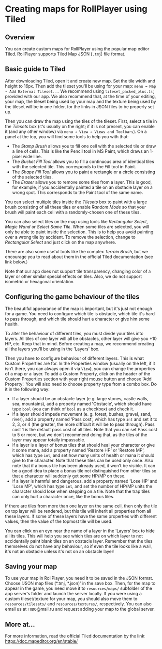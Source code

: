 # Creating maps for RollPlayer using Tiled

## Overview

You can create custom maps for RollPlayer using the popular map editor [Tiled](https://www.mapeditor.org/). RollPlayer supports Tiled Map JSON (`.tmj`) file format.

## Basic guide to Tiled

After downloading Tiled, open it and create new map. Set the tile width and height to 16px. Then add the tileset you'll be using for your map: `menu → Map → Add External Tileset...` We recommend using `tileset_packed_plus.tsj` provided with our app. We also recommend that, at the time of your editing, your map, the tileset being used by your map and the texture being used by the tileset will be in one folder, for the links in JSON files to be properly set up.

Then you can draw the map using the tiles of the tileset. First, select a tile in the *Tilesets* box (it's usually on the right; if it is not present, you can enable it (and any other window) via `menu → View → Views and Toolbars`). On a panel at the top, you will find some tools to help you with that:
- The *Stamp Brush* allows you to fill one cell with the selected tile or draw a line of cells. This is like the Pencil tool in MS Paint, which draws an 1-pixel wide line.
- The *Bucket Fill Tool* allows you to fill a continuous area of identical tiles with the selected tile. This corresponds to the Fill tool in Paint.
- The *Shape Fill Tool* allows you to paint a rectangle or a circle consisting of the selected tiles.
- The *Eraser* allows you to remove some tiles from a layer. This is good, for example, if you accidentally painted a tile on an obstacle layer on a wrong spot. This corresponds to the Paint tool of the same name.

You can select multiple tiles inside the *Tilesets* box to paint with a large brush consisting of all these tiles or enable *Random Mode* so that your brush will paint each cell with a randomly-chosen one of these tiles.

You can also select tiles on the map using tools like *Rectangular Select*, *Magic Wand* or *Select Same Tile*. When some tiles are selected, you will only be able to paint inside the selection. This is to help you avoid painting over a wrong tile by accident. To remove the selection, change to *Rectangular Select* and just click on the map anywhere.

There are also some useful tools like the complex *Terrain Brush*, but we encourage you to read about them in the official Tiled documentation (see link below.)

Note that our app does not support tile transparency, changing color of a layer or other similar special effects on tiles. Also, we do not support isometric or hexagonal orientation.

## Configuring the game behaviour of the tiles

The beautiful appearance of the map is important, but it's just not enough for a game. You need to configure which tile is obstacle, which tile it's hard to pass through, and which tile should hurt a character or give him some health.

To alter the behaviour of different tiles, you must divide your tiles into layers. All tiles of one layer will all be obstacles, other layer will give you +10 HP, etc. Keep that in mind. Before creating a map, we recommend creating all the layers you'll be using in the 'Layers' box.

Then you have to configure behaviour of different layers. This is what Custom Properties are for. In the Properties window (usually on the left, if it isn't there, you can always open it via `View`), you can change the properties of a map or a layer. To add a Custom Property, click on the header of the Custom Properties section with your right mouse button and choose 'Add Property'. You will also need to choose property type from a combo box. Do it in the following way:
- If a layer should be an obstacle layer (e.g. large stones, castle walls, sea, mountains), add a property named 'Obstacle', which should have type `bool` (you can think of `bool` as a checkbox) and check it.
- If a layer should impede movement (e. g. forest, bushes, gravel, sand, river), add a property named 'Pass cost', which has type `int` and set it to 2, 3, or 4 (the greater, the more difficult it will be to pass through). Pass cost 1 is the default pass cost of all tiles. Note that you can set Pass cost to 5 or more, but we don't recommend doing that, as the tiles of the layer may appear totally impassable.
- If a layer is a layer of bonus tiles that should heal your character or give it some mana, add a property named 'Restore HP' or 'Restore MP', which has type `int`, and set how many units of health or mana it should give to the character. Note that these tiles can be used only once. Also note that if a bonus tile has been already used, it won't be visible. It can be a good idea to place a bonus tile not distinguished from other tiles so that a character will suddenly get some HP/MP on these. 
- If a layer is harmful and dangerous, add a property named 'Lose HP' and 'Lose MP', which has type `int`, and set the number of HP/MP units the character should lose when stepping on a tile. Note that the trap tiles can only hurt a character once, like the bonus tiles.

If there are tiles from more than one layer on the same cell, then only the tile on top layer will be rendered, but this tile will inherit all properties from all these layers. If some of these layers have the same properties with different values, then the value of the topmost tile will be used.

You can click on an eye near the name of a layer in the 'Layers' box to hide all its tiles. This will help you see which tiles are on which layer to not accidentally paint blank tiles on an obstacle layer. Remember that the tiles themselves do not have any behaviour, so if even the tile looks like a wall, it's not an obstacle unless it's not on an obstacle layer!

## Saving your map

To use your map in RollPlayer, you need it to be saved in the JSON format. Choose 'JSON map files (*.tmj, *.json)' in the save box. Then, for the map to appear in the game, you need move it to `resources/maps/` subfolder of the app server's folder and launch the server locally. If you were using a custom tileset/texture for your map, you should also move them to `resources/tilesets/` and `resources/textures/`, respectively. You can also email us at `TODO`@mail.ru and request adding your map to the global server.

## More at...

For more information, read the official Tiled documentation by the link: https://doc.mapeditor.org/en/stable/
